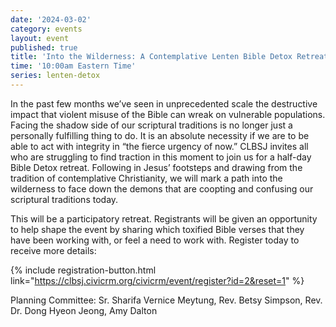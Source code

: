 ```yaml
---
date: '2024-03-02'
category: events
layout: event
published: true
title: 'Into the Wilderness: A Contemplative Lenten Bible Detox Retreat'
time: '10:00am Eastern Time'
series: lenten-detox
---
```

In the past few months we’ve seen in unprecedented scale the destructive impact that violent misuse of the Bible can wreak on vulnerable populations. Facing the shadow side of our scriptural traditions is no longer just a personally fulfilling thing to do. It is an absolute necessity if we are to be able to act with integrity in “the fierce urgency of now.” CLBSJ invites all who are struggling to find traction in this moment to join us for a half-day Bible Detox retreat. Following in Jesus’ footsteps and drawing from the tradition of contemplative Christianity, we will mark a path into the wilderness to face down the demons that are coopting and confusing our scriptural traditions today. 

This will be a participatory retreat. Registrants will be given an opportunity to help shape the event by sharing which toxified Bible verses that they have been working with, or feel a need to work with. Register today to receive more details:

{% include registration-button.html link="https://clbsj.civicrm.org/civicrm/event/register?id=2&reset=1" %}

Planning Committee: Sr. Sharifa Vernice Meytung, Rev. Betsy Simpson, Rev. Dr. Dong Hyeon Jeong, Amy Dalton
